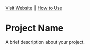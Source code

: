 [Visit Website](#) || [How to Use](./ABOUT.md)

# Project Name

A brief description about your project.
